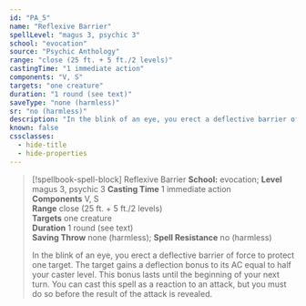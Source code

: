 ```yaml
---
id: "PA_5"
name: "Reflexive Barrier"
spellLevel: "magus 3, psychic 3"
school: "evocation"
source: "Psychic Anthology"
range: "close (25 ft. + 5 ft./2 levels)"
castingTime: "1 immediate action"
components: "V, S"
targets: "one creature"
duration: "1 round (see text)"
saveType: "none (harmless)"
sr: "no (harmless)"
description: "In the blink of an eye, you erect a deflective barrier of force to protect one target. The target gains a deflection bonus to its AC equal to half your caster level. This bonus lasts until the beginning of your next turn. You can cast this spell as a reaction to an attack, but you must do so before the result of the attack is revealed."
known: false
cssclasses:
  - hide-title
  - hide-properties
---
```


> [!spellbook-spell-block] Reflexive Barrier
> **School:** evocation; **Level** magus 3, psychic 3
> **Casting Time** 1 immediate action  
> **Components** V, S  
> **Range** close (25 ft. + 5 ft./2 levels)  
> **Targets** one creature  
> **Duration** 1 round (see text)  
> **Saving Throw** none (harmless); **Spell Resistance** no (harmless)
> 
> In the blink of an eye, you erect a deflective barrier of force to protect one target. The target gains a deflection bonus to its AC equal to half your caster level. This bonus lasts until the beginning of your next turn. You can cast this spell as a reaction to an attack, but you must do so before the result of the attack is revealed.